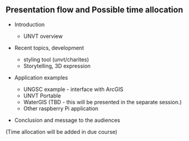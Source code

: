 ## Presentation flow and Possible time allocation

- Introduction
    - UNVT overview

- Recent topics, development
    - styling tool (unvt/charites) 
    - Storytelling, 3D expression 

- Application examples
    - UNGSC example - interface with ArcGIS
    - UNVT Portable
    - WaterGIS (TBD - this will be presented in the separate session.)
    - Other raspberry Pi application

- Conclusion and message to the audiences



(Time allocation will be added in due course)